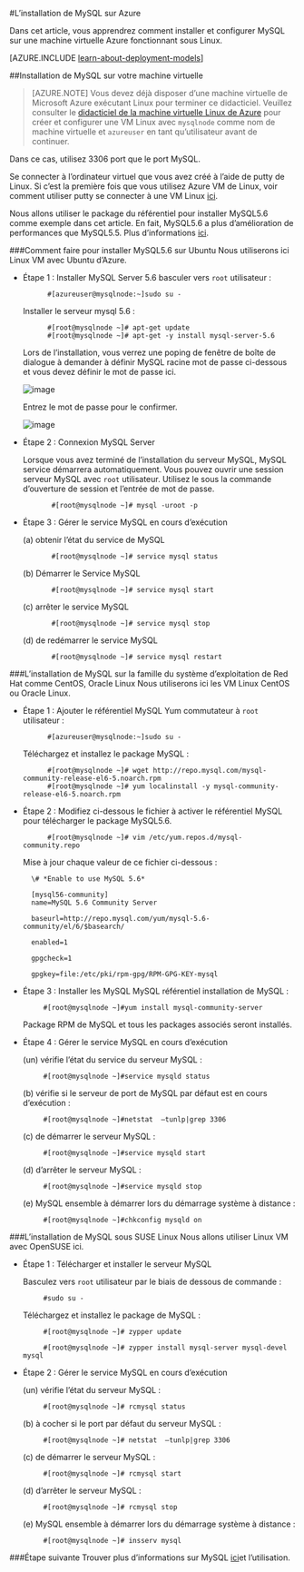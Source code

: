 <properties
    pageTitle="Configurer MySQL sur une VM Linux | Microsoft Azure "
    description="Pour savoir comment installer la pile de MySQL sur une machine virtuelle de Linux (Ubuntu ou RedHat la famille du système d’exploitation) dans Azure"
    services="virtual-machines-linux"
    documentationCenter=""
    authors="SuperScottz"
    manager="timlt"
    editor=""
    tags="azure-resource-manager,azure-service-management"/>

<tags
    ms.service="virtual-machines-linux"
    ms.workload="infrastructure-services"
    ms.tgt_pltfrm="vm-linux"
    ms.devlang="na"
    ms.topic="article"
    ms.date="02/01/2016"
    ms.author="mingzhan"/>


#<a name="how-to-install-mysql-on-azure"></a>L’installation de MySQL sur Azure


Dans cet article, vous apprendrez comment installer et configurer MySQL sur une machine virtuelle Azure fonctionnant sous Linux.

[AZURE.INCLUDE [learn-about-deployment-models](../../includes/learn-about-deployment-models-both-include.md)]


##<a name="install-mysql-on-your-virtual-machine"></a>Installation de MySQL sur votre machine virtuelle

> [AZURE.NOTE] Vous devez déjà disposer d’une machine virtuelle de Microsoft Azure exécutant Linux pour terminer ce didacticiel. Veuillez consulter le [didacticiel de la machine virtuelle Linux de Azure](virtual-machines-linux-quick-create-cli.md) pour créer et configurer une VM Linux avec `mysqlnode` comme nom de machine virtuelle et `azureuser` en tant qu’utilisateur avant de continuer.

Dans ce cas, utilisez 3306 port que le port MySQL.  

Se connecter à l’ordinateur virtuel que vous avez créé à l’aide de putty de Linux. Si c’est la première fois que vous utilisez Azure VM de Linux, voir comment utiliser putty se connecter à une VM Linux [ici](virtual-machines-linux-mac-create-ssh-keys.md).

Nous allons utiliser le package du référentiel pour installer MySQL5.6 comme exemple dans cet article. En fait, MySQL5.6 a plus d’amélioration de performances que MySQL5.5.  Plus d’informations [ici](http://www.mysqlperformanceblog.com/2013/02/18/is-mysql-5-6-slower-than-mysql-5-5/).


###<a name="how-to-install-mysql56-on-ubuntu"></a>Comment faire pour installer MySQL5.6 sur Ubuntu
Nous utiliserons ici Linux VM avec Ubuntu d’Azure.

- Étape 1 : Installer MySQL Server 5.6 basculer vers `root` utilisateur :

            #[azureuser@mysqlnode:~]sudo su -

    Installer le serveur mysql 5.6 :

            #[root@mysqlnode ~]# apt-get update
            #[root@mysqlnode ~]# apt-get -y install mysql-server-5.6

    Lors de l’installation, vous verrez une poping de fenêtre de boîte de dialogue à demander à définir MySQL racine mot de passe ci-dessous et vous devez définir le mot de passe ici.

    ![image](./media/virtual-machines-linux-mysql-install/virtual-machines-linux-install-mysql-p1.png)


    Entrez le mot de passe pour le confirmer.

    ![image](./media/virtual-machines-linux-mysql-install/virtual-machines-linux-install-mysql-p2.png)

- Étape 2 : Connexion MySQL Server

    Lorsque vous avez terminé de l’installation du serveur MySQL, MySQL service démarrera automatiquement. Vous pouvez ouvrir une session serveur MySQL avec `root` utilisateur.
    Utilisez le sous la commande d’ouverture de session et l’entrée de mot de passe.

             #[root@mysqlnode ~]# mysql -uroot -p

- Étape 3 : Gérer le service MySQL en cours d’exécution

    (a) obtenir l’état du service de MySQL

             #[root@mysqlnode ~]# service mysql status

    (b) Démarrer le Service MySQL

             #[root@mysqlnode ~]# service mysql start

    (c) arrêter le service MySQL

             #[root@mysqlnode ~]# service mysql stop

    (d) de redémarrer le service MySQL

             #[root@mysqlnode ~]# service mysql restart


###<a name="how-to-install-mysql-on-red-hat-os-family-like-centos-oracle-linux"></a>L’installation de MySQL sur la famille du système d’exploitation de Red Hat comme CentOS, Oracle Linux
Nous utiliserons ici les VM Linux CentOS ou Oracle Linux.

- Étape 1 : Ajouter le référentiel MySQL Yum commutateur à `root` utilisateur :

            #[azureuser@mysqlnode:~]sudo su -

    Téléchargez et installez le package MySQL :

            #[root@mysqlnode ~]# wget http://repo.mysql.com/mysql-community-release-el6-5.noarch.rpm
            #[root@mysqlnode ~]# yum localinstall -y mysql-community-release-el6-5.noarch.rpm

- Étape 2 : Modifiez ci-dessous le fichier à activer le référentiel MySQL pour télécharger le package MySQL5.6.

            #[root@mysqlnode ~]# vim /etc/yum.repos.d/mysql-community.repo

    Mise à jour chaque valeur de ce fichier ci-dessous :

        \# *Enable to use MySQL 5.6*

        [mysql56-community]
        name=MySQL 5.6 Community Server

        baseurl=http://repo.mysql.com/yum/mysql-5.6-community/el/6/$basearch/

        enabled=1

        gpgcheck=1

        gpgkey=file:/etc/pki/rpm-gpg/RPM-GPG-KEY-mysql

- Étape 3 : Installer les MySQL MySQL référentiel installation de MySQL :

           #[root@mysqlnode ~]#yum install mysql-community-server

    Package RPM de MySQL et tous les packages associés seront installés.

- Étape 4 : Gérer le service MySQL en cours d’exécution

    (un) vérifie l’état du service du serveur MySQL :

           #[root@mysqlnode ~]#service mysqld status

    (b) vérifie si le serveur de port de MySQL par défaut est en cours d’exécution :

           #[root@mysqlnode ~]#netstat  –tunlp|grep 3306


    (c) de démarrer le serveur MySQL :

           #[root@mysqlnode ~]#service mysqld start

    (d) d’arrêter le serveur MySQL :

           #[root@mysqlnode ~]#service mysqld stop

    (e) MySQL ensemble à démarrer lors du démarrage système à distance :

           #[root@mysqlnode ~]#chkconfig mysqld on


###<a name="how-to-install-mysql-on-suse-linux"></a>L’installation de MySQL sous SUSE Linux
Nous allons utiliser Linux VM avec OpenSUSE ici.

- Étape 1 : Télécharger et installer le serveur MySQL

    Basculez vers `root` utilisateur par le biais de dessous de commande :  

           #sudo su -

    Téléchargez et installez le package de MySQL :

           #[root@mysqlnode ~]# zypper update

           #[root@mysqlnode ~]# zypper install mysql-server mysql-devel mysql

- Étape 2 : Gérer le service MySQL en cours d’exécution

    (un) vérifie l’état du serveur MySQL :

           #[root@mysqlnode ~]# rcmysql status

    (b) à cocher si le port par défaut du serveur MySQL :

           #[root@mysqlnode ~]# netstat  –tunlp|grep 3306


    (c) de démarrer le serveur MySQL :

           #[root@mysqlnode ~]# rcmysql start

    (d) d’arrêter le serveur MySQL :

           #[root@mysqlnode ~]# rcmysql stop

    (e) MySQL ensemble à démarrer lors du démarrage système à distance :

           #[root@mysqlnode ~]# insserv mysql

###<a name="next-step"></a>Étape suivante
Trouver plus d’informations sur MySQL [ici](https://www.mysql.com/)et l’utilisation.

